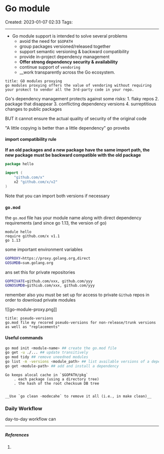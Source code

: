 # Go module
Created: 2023-01-07 02:33
Tags: 
____

* Go module support is intended to solve several problems
	* avoid the need for `$GOPATH`
	* group packages versioned/released together
	* support semantic versioning & backward compatibility
	* provide in-project dependency management
	* __Offer strong dependency security & availability__
	* continue support of `vendoring`
	* __work transparently across the Go ecosystem.

```ad-tip
title: GO modules proxying
go modules proxying offers the value of vendoring without requiring your prokect to vendor all the 3rd-party code in your repo.
```

Go's dependency management protects against some risks:
	1. flaky repos
	2. package that disappear
	3. conflicting dependency versions
	4. surreptitious changes to public packages

BUT it cannot ensure the actual quality of security of the original code

"A little copying is better than a little dependency" go provebs

#### import compatibility rule

__If an old packages and a new package have the same import path, the new package must be backward compatible with the old package__

```go
package hello

import (
	"github.com/x"
	x2 "github.com/x/v2"
)
```

Note that you can import both versions if necessary


### `go.mod`

the `go.mod` file has your module name along with direct dependency requirements (and since go 1.13, the version of go)


```
module hello
require github.com/x v1.1
go 1.13
```

some important environment variables

```bash
GOPROXY=https://proxy.golang.org,direct
GOSUMDB=sum.golang.org
```

ans set this for private  repositories

```bash
GOPRIVATE=github.com/xxx, github.com/yyy
GONOSUMDB=githiub.com/xxx, github.com/yyy
```

remember also you must be set up for access to private `Github` repos in order to download private modules

![[go-module-proxy.png]]



```ad-warning
title: pseudo-versions
go.mod file my recored pseudo-versions for non-release/trunk versions as well as "replacements"
```


#### Useful commands

```bash
go mod init <module-name> ## create the go.mod file
go get -u ./... ## update transitively
go mod tidy ## remove uneedned modules
go list -m -versions <module_path> ## list available versions of a dependency
go get <module-path> ## add and install a dependency

```

```ad-note
Go keeps alocal cache in `$GOPATH/pkg`
	. each package (using a directory tree)
	. the hash of the root checksum DB tree


__Use `go clean -modecahe` to remove it all (i.e., in make clean)__
```


### Daily Workflow

day-to-day workflow can


_____
##### References
1.

